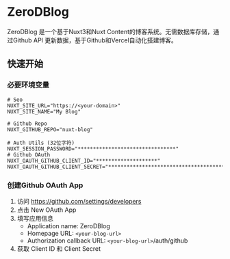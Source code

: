 # ZeroDBlog

ZeroDBlog 是一个基于Nuxt3和Nuxt Content的博客系统。无需数据库存储，通过Github API 更新数据，基于Github和Vercel自动化搭建博客。

## 快速开始

### 必要环境变量

```env
# Seo
NUXT_SITE_URL="https://<your-domain>"
NUXT_SITE_NAME="My Blog"

# Github Repo
NUXT_GITHUB_REPO="nuxt-blog"

# Auth Utils (32位字符)
NUXT_SESSION_PASSWORD="********************************"
# Github OAuth
NUXT_OAUTH_GITHUB_CLIENT_ID="********************"
NUXT_OAUTH_GITHUB_CLIENT_SECRET="****************************************"

```

### 创建Github OAuth App

1. 访问 https://github.com/settings/developers
2. 点击 New OAuth App
3. 填写应用信息
   - Application name: ZeroDBlog
   - Homepage URL: `<your-blog-url>`
   - Authorization callback URL: `<your-blog-url>`/auth/github
4. 获取 Client ID 和 Client Secret
